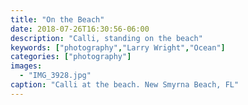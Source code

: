 ```yaml
---
title: "On the Beach"
date: 2018-07-26T16:30:56-06:00
description: "Calli, standing on the beach"
keywords: ["photography","Larry Wright","Ocean"]
categories: ["photography"]
images:
  - "IMG_3928.jpg"
caption: "Calli at the beach. New Smyrna Beach, FL"
---
```

